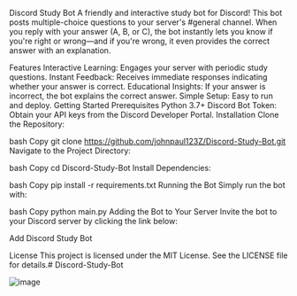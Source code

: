 Discord Study Bot
A friendly and interactive study bot for Discord! This bot posts multiple-choice questions to your server's #general channel. When you reply with your answer (A, B, or C), the bot instantly lets you know if you're right or wrong—and if you're wrong, it even provides the correct answer with an explanation.

Features
Interactive Learning: Engages your server with periodic study questions.
Instant Feedback: Receives immediate responses indicating whether your answer is correct.
Educational Insights: If your answer is incorrect, the bot explains the correct answer.
Simple Setup: Easy to run and deploy.
Getting Started
Prerequisites
Python 3.7+
Discord Bot Token:
Obtain your API keys from the Discord Developer Portal.
Installation
Clone the Repository:

bash
Copy
git clone https://github.com/johnpaul123Z/Discord-Study-Bot.git
Navigate to the Project Directory:

bash
Copy
cd Discord-Study-Bot
Install Dependencies:

bash
Copy
pip install -r requirements.txt
Running the Bot
Simply run the bot with:

bash
Copy
python main.py
Adding the Bot to Your Server
Invite the bot to your Discord server by clicking the link below:

Add Discord Study Bot

License
This project is licensed under the MIT License. See the LICENSE file for details.# Discord-Study-Bot

![image](https://github.com/user-attachments/assets/f8448f02-b6f5-4dee-93c2-104a219a6c9d)

